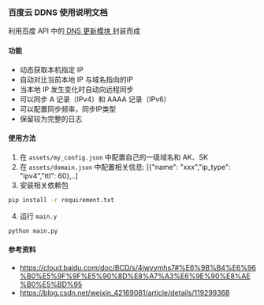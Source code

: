 ### 百度云 DDNS 使用说明文档

利用百度 API 中的[ DNS 更新模块 ](https://cloud.baidu.com/doc/BCD/s/4jwvymhs7#%E6%9B%B4%E6%96%B0%E5%9F%9F%E5%90%8D%E8%A7%A3%E6%9E%90%E8%AE%B0%E5%BD%95)封装而成

#### 功能
- 动态获取本机指定 IP
- 自动对比当前本地 IP 与域名指向的IP
- 当本地 IP 发生变化时自动向远程同步
- 可以同步 A 记录（IPv4）和 AAAA 记录（IPv6）
- 可以配置同步频率，同步IP类型
- 保留较为完整的日志

#### 使用方法
1. 在 `assets/my_config.json` 中配置自己的一级域名和 AK、SK
2. 在 `assets/domain.json` 中配置相关信息: [{"name": "xxx","ip_type": "ipv4","ttl": 60},..]
3. 安装相关依赖包
```bash
pip install -r requirement.txt
```
4. 运行 `main.y`
```bash
python main.py
```

#### 参考资料
- https://cloud.baidu.com/doc/BCD/s/4jwvymhs7#%E6%9B%B4%E6%96%B0%E5%9F%9F%E5%90%8D%E8%A7%A3%E6%9E%90%E8%AE%B0%E5%BD%95
- https://blog.csdn.net/weixin_42169081/article/details/119299368